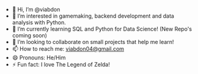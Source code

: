- 👋 Hi, I’m @viabdon
- 👀 I’m interested in gamemaking, backend development and data analysis with Python.
- 🌱 I’m currently learning SQL and Python for Data Science! (New Repo's coming soon)
- 💞️ I’m looking to collaborate on small projects that help me learn!
- 📫 How to reach me: viabdon04@gmail.com
- 😄 Pronouns: He/Him
- ⚡ Fun fact: I love The Legend of Zelda!

<!---
viabdon/viabdon is a ✨ special ✨ repository because its `README.md` (this file) appears on your GitHub profile.
You can click the Preview link to take a look at your changes.
--->
